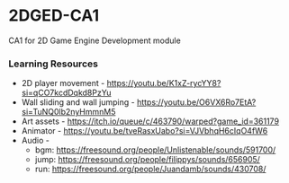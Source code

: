 # 2DGED-CA1
CA1 for 2D Game Engine Development module

### Learning Resources
* 2D player movement - https://youtu.be/K1xZ-rycYY8?si=qCO7kcdDqkd8PzYu
* Wall sliding and wall jumping - https://youtu.be/O6VX6Ro7EtA?si=TuNQ0lb2nyHmmnM5
* Art assets - https://itch.io/queue/c/463790/warped?game_id=361179 
* Animator - https://youtu.be/tveRasxUabo?si=VJVbhqH6cIqO4fW6
* Audio - 
  * bgm: https://freesound.org/people/Unlistenable/sounds/591700/
  * jump: https://freesound.org/people/filippys/sounds/656905/
  * run: https://freesound.org/people/Juandamb/sounds/430708/

        
